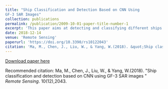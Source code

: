 ```yaml
---
title: "Ship Classification and Detection Based on CNN Using
GF-3 SAR Images"
collection: publications
permalink: /publication/2009-10-01-paper-title-number-1
excerpt: 'This paper aims at detecting and classifying different ships and manmade targets in GF-3 SAR images.'
date: 2018-12-14
venue: 'Remote Sensing'
paperurl: 'https://doi.org/10.3390/rs10122043'
citation: 'Ma, M., Chen, J., Liu, W., & Yang, W.(2018). &quot;Ship classification and detection based on CNN using GF-3 SAR images &quot; <i>Remote Sensing</i>. 10(12),2043.'
---
```



[Download paper here](https://www.mdpi.com/2072-4292/10/12/2043)

Recommended citation: Ma, M., Chen, J., Liu, W., & Yang, W.(2018). &quot;Ship classification and detection based on CNN using GF-3 SAR images &quot; <i>Remote Sensing</i>. 10(12),2043.